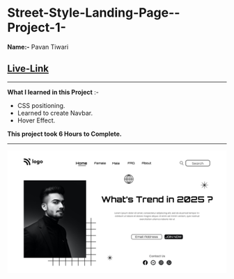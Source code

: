 

# Street-Style-Landing-Page--Project-1-

 **Name:-** Pavan Tiwari

## [Live-Link](https://street-style-landing-page-project-1-ashy.vercel.app/)

***

**What I learned in this Project** :-
- CSS positioning.
- Learned to create Navbar.
- Hover Effect.

**This project took 6 Hours to Complete.**
*** 
![image](Street%20Style%20Landing%20Page.png)
